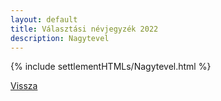 ```yaml
---
layout: default
title: Választási névjegyzék 2022
description: Nagytevel
---
```


{% include settlementHTMLs/Nagytevel.html %}

[Vissza](./)